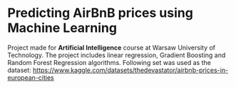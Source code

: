 # Predicting AirBnB prices using Machine Learning
Project made for **Artificial Intelligence** course at Warsaw University of Technology.
The project includes linear regression, Gradient Boosting and Random Forest Regression algorithms.
Following set was used as the dataset: https://www.kaggle.com/datasets/thedevastator/airbnb-prices-in-european-cities
